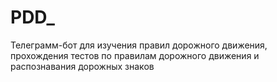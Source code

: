 # PDD_
Телеграмм-бот для изучения правил дорожного движения, прохождения тестов по правилам дорожного движения и распознавания дорожных знаков
